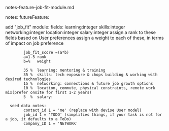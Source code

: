 notes-feature-job-fit-module.md

 
 notes: futureFeature:

 add "job_fit" module:
      fields:     learning:integer skills:integer networking:integer location:integer salary:integer
      assign a rank to these fields based on User preferences
      assign a weight to each of these, in terms of impact on job preference

            job_fit_score =(a*b)
            a=1-5 rank
            b=%   weight

            35 %  learning: mentoring & training
            35 %  skills: tech exposure & chops building & working with desired technologies
            15 %  networking: connections & future job growth options
            10 %  location, commute, physical constraints, remote work mix(prefer onsite for first 1-2 years)
            5  %  salary:

      seed data notes: 
            contact_id 1 = 'me' (replace with devise User model)
            job_id 1 = 'TODO' (simplifies things, if your task is not for a job, it defaults to a ToDo)
            company_ID 1 = 'NETWORK'